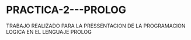 # PRACTICA-2---PROLOG
TRABAJO REALIZADO PARA LA PRESSENTACION DE LA PROGRAMACION LOGICA EN EL LENGUAJE PROLOG
